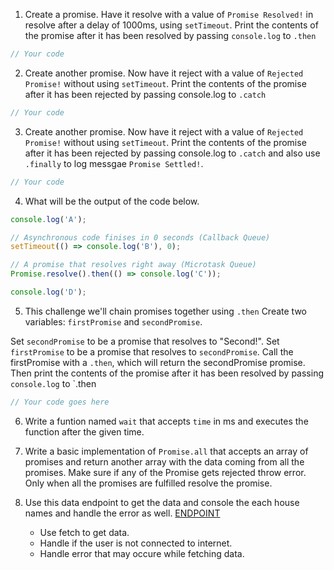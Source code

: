 1. Create a promise. Have it resolve with a value of `Promise Resolved!` in resolve after a delay of 1000ms, using `setTimeout`. Print the contents of the promise after it has been resolved by passing `console.log` to `.then`

```js
// Your code

```

2. Create another promise. Now have it reject with a value of `Rejected Promise!` without using `setTimeout`. Print the contents of the promise after it has been rejected by passing console.log to `.catch`

```js
// Your code
```

3. Create another promise. Now have it reject with a value of `Rejected Promise!` without using `setTimeout`. Print the contents of the promise after it has been rejected by passing console.log to `.catch` and also use `.finally` to log messgae `Promise Settled!`.

```js
// Your code
```

4. What will be the output of the code below.

```js
console.log('A');

// Asynchronous code finises in 0 seconds (Callback Queue)
setTimeout(() => console.log('B'), 0);

// A promise that resolves right away (Microtask Queue)
Promise.resolve().then(() => console.log('C'));

console.log('D');
```

5. This challenge we'll chain promises together using `.then` Create two variables: `firstPromise` and `secondPromise`.

Set `secondPromise` to be a promise that resolves to "Second!". Set `firstPromise` to be a promise that resolves to `secondPromise`. Call the firstPromise with a `.then`, which will return the secondPromise promise. Then print the contents of the promise after it has been resolved by passing `console.log` to `.then

```js
// Your code goes here
```

6. Write a funtion named `wait` that accepts `time` in ms and executes the function after the given time.

7. Write a basic implementation of `Promise.all` that accepts an array of promises and return another array with the data coming from all the promises. Make sure if any of the Promise gets rejected throw error. Only when all the promises are fulfilled resolve the promise.

8. Use this data endpoint to get the data and console the each house names and handle the error as well.
  [ENDPOINT](https://raw.githubusercontent.com/nnnkit/json-data-collections/master/got-houses.json)

    - Use fetch to get data.
    - Handle if the user is not connected to internet.
    - Handle error that may occure while fetching data.
